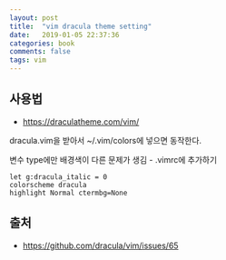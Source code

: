 ```yaml
---
layout: post
title:  "vim dracula theme setting"
date:   2019-01-05 22:37:36
categories: book
comments: false
tags: vim
---
```


## 사용법

* https://draculatheme.com/vim/

dracula.vim을 받아서 ~/.vim/colors에 넣으면 동작한다.

변수 type에만 배경색이 다른 문제가 생김 - .vimrc에 추가하기

~~~
let g:dracula_italic = 0
colorscheme dracula
highlight Normal ctermbg=None
~~~

## 출처
* https://github.com/dracula/vim/issues/65
